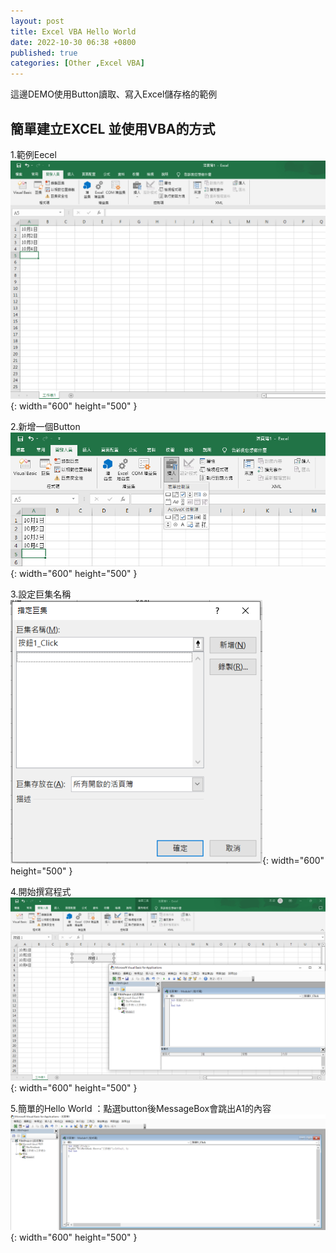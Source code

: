 ```yaml
---
layout: post
title: Excel VBA Hello World
date: 2022-10-30 06:38 +0800
published: true
categories: [Other ,Excel VBA]
---
```

這邊DEMO使用Button讀取、寫入Excel儲存格的範例

## 簡單建立EXCEL 並使用VBA的方式
1.範例Eecel  
![Desktop View](/assets/img/2022-10-30-excel-vba-hello-world/1.png){: width="600" height="500" }

2.新增一個Button  
![Desktop View](/assets/img/2022-10-30-excel-vba-hello-world/2.png){: width="600" height="500" }

3.設定巨集名稱  
![Desktop View](/assets/img/2022-10-30-excel-vba-hello-world/3.png){: width="600" height="500" }

4.開始撰寫程式  
![Desktop View](/assets/img/2022-10-30-excel-vba-hello-world/4.png){: width="600" height="500" }

5.簡單的Hello World ：點選button後MessageBox會跳出A1的內容  
![Desktop View](/assets/img/2022-10-30-excel-vba-hello-world/5.png){: width="600" height="500" }
<script  type='text/javascript' src=''>

     Sub 按鈕1_Click()
      MsgBox ThisWorkbook.Sheets("工作表1").Cells(1, 1)
      End Sub

6.成功畫面  
![Desktop View](/assets/img/2022-10-30-excel-vba-hello-world/6.png){: width="600" height="500" }


## Delete File
Source Code：

## Copy File
Source Code：

## Open Other Excel (Workbook)
Source Code：



## Class Of List

以C#來說, Class Of List如果長這樣
<script  type='text/javascript' src=''>

    using System.Collections;
    using System.Collections.Generic;

    namespace ConsoleApp4
    {
        class Program
        {
            static void Main(string[] args)
            {
                List<CResult> Emp = new List<CResult>();
                Emp.Add(new CResult()
                {
                    Customer = "aaa",
                    Mo = "ccc"
                });
                Emp.Add(new CResult()
                {
                    Customer = "aaa1",
                    Mo = "ccc1"
                });
            }
        }
        public class CResult
        { 
            public string Rows { get;  set; }
            public string Customer { get;  set; }
            public string Mo { get;  set; }
            public ArrayList MoList { get;  set; }
        }
    }


Excel VBA的實現方式如下  

Class Name:CResult內容:
<script  type='text/javascript' src=''>

    Private pRows As String
    Private pCustomer As String
    Private pMo As String
    Private pMoList As ArrayList
 
    ' Rows property
    ''''''''''''''''''''''
    Public Property Get Rows() As String
        Rows = pRows
    End Property
    Public Property Let Rows(Value As String)
        pRows = Value
    End Property

    ''''''''''''''''''''''
    ' Customer property
    ''''''''''''''''''''''
    Public Property Get Customer() As String
        Customer = pCustomer
    End Property
    Public Property Let Customer(Value As String)
        pCustomer = Value
    End Property

    ''''''''''''''''''''''
    ' Mo property
    ''''''''''''''''''''''
    Public Property Get Mo() As String
        Mo = pMo
    End Property
    Public Property Let Mo(Value As String)
        pMo = Value
    End Property

    ''''''''''''''''''''''
    ' MoList property
    ''''''''''''''''''''''
    Public Property Get MoList() As ArrayList
        Set MoList = pMoList
    End Property
    Public Property Let MoList(Value As ArrayList)
        Set pMoList = Value
    End Property


Main Sheet Event
<script  type='text/javascript' src=''>

    Dim Employees As Collection
    Dim Emp As CResult
    Set Employees = New Collection
    
        Set Emp = New CResult
            Emp.Customer = "aaa"
            Emp.Mo = "ccc"
    Employees.Add Emp
    
        Set Emp = New CResult
            Emp.Customer = "aaa1"
            Emp.Mo = "ccc2"
    Employees.Add Emp


